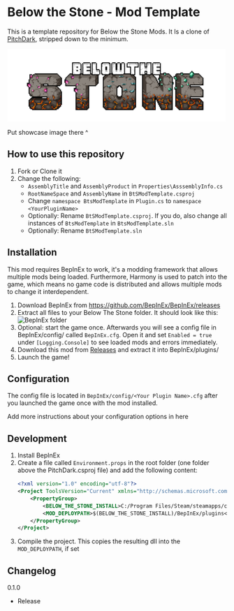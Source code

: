 ﻿# Below the Stone - Mod Template

This is a template repository for Below the Stone Mods. It Is a clone of [PitchDark](https://github.com/MSchmoecker/PitchDark), stripped down to the minimum. 

![Showcase](Docs/BtS_Logo.png)

Put showcase image there ^

## How to use this repository

1. Fork or Clone it
2. Change the following:
   - `AssemblyTitle` and `AssemblyProduct` in `Properties\AsssemblyInfo.cs`
   - `RootNameSpace` and `AssemblyName` in `BtSModTemplate.csproj`
   - Change `namespace BtsModTemplate` in `Plugin.cs` to `namespace <YourPluginName>`
   - Optionally: Rename `BtSModTemplate.csproj`. If you do, also change all instances of `BtsModTemplate` in `BtsModTemplate.sln`
   - Optionally: Rename `BtSModTemplate.sln`

## Installation

This mod requires BepInEx to work, it's a modding framework that allows multiple mods being loaded. Furthermore, Harmony is used to patch into the game, which means no game code is distributed and allows multiple mods to change it interdependent.

1. Download BepInEx from https://github.com/BepInEx/BepInEx/releases
2. Extract all files to your Below The Stone folder. It should look like this:\
   ![BepInEx folder](Docs/BepInExSetup.png)
3. Optional: start the game once. Afterwards you will see a config file in BepInEx/config/ called `BepInEx.cfg`. Open it and set `Enabled = true` under `[Logging.Console]` to see loaded mods and errors immediately.
4. Download this mod from [Releases](https://github.com/MSchmoecker/PitchDark/releases) and extract it into BepInEx/plugins/
5. Launch the game!

## Configuration

The config file is located in `BepInEx/config/<Your Plugin Name>.cfg` after you launched the game once with the mod installed.

Add more instructions about your configuration options in here

## Development

1. Install BepInEx
2. Create a file called `Environment.props` in the root folder (one folder above the PitchDark.csproj file) and add the following content:
   ```xml
   <?xml version="1.0" encoding="utf-8"?>
   <Project ToolsVersion="Current" xmlns="http://schemas.microsoft.com/developer/msbuild/2003">
       <PropertyGroup>
           <BELOW_THE_STONE_INSTALL>C:/Program Files/Steam/steamapps/common/Below The Stone</BELOW_THE_STONE_INSTALL>
           <MOD_DEPLOYPATH>$(BELOW_THE_STONE_INSTALL)/BepInEx/plugins</MOD_DEPLOYPATH>
       </PropertyGroup>
   </Project>
   ```
3. Compile the project. This copies the resulting dll into the `MOD_DEPLOYPATH`, if set

## Changelog

0.1.0
- Release
